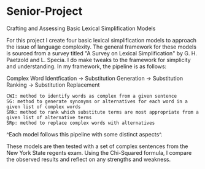 # Senior-Project
Crafting and Assessing Basic Lexical Simplification Models

For this project I create four basic lexical simplification models to approach the issue of language complexity.
The general framework for these models is sourced from a survey titled "A Survey on Lexical Simplification" by
G. H. Paetzold and L. Specia. I do make tweaks to the framework for simplicity and understanding. In my framework,
the pipeline is as follows:

Complex Word Identfication -> Substitution Generation -> Substitution Ranking -> Substitution Replacement 

    CWI: method to identify words as complex from a given sentence
    SG: method to generate synonyms or alternatives for each word in a given list of complex words
    SRk: method to rank which substitute terms are most appropriate from a given list of alternative terms
    SRp: method to replace complex words with alternatives

  ^Each model follows this pipeline with some distinct aspects^.

These models are then tested with a set of complex sentences from the New York State regents exam.
Using the Chi-Squared formula, I compare the observed results and reflect on any strengths and weakness.
